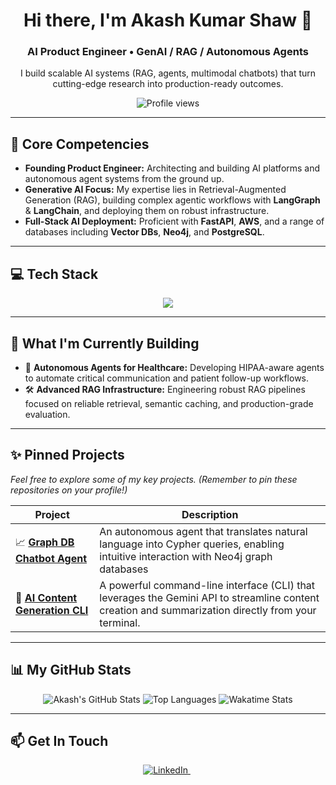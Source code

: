 <div align="center">
  
# Hi there, I'm Akash Kumar Shaw 👋
  
### **AI Product Engineer • GenAI / RAG / Autonomous Agents**

I build scalable AI systems (RAG, agents, multimodal chatbots) that turn cutting-edge research into production-ready outcomes.

![Profile views](https://komarev.com/ghpvc/?username=akashxlr8&color=blueviolet)

</div>

---

## 🚀 Core Competencies

-   **Founding Product Engineer:** Architecting and building AI platforms and autonomous agent systems from the ground up.
-   **Generative AI Focus:** My expertise lies in Retrieval-Augmented Generation (RAG), building complex agentic workflows with **LangGraph** & **LangChain**, and deploying them on robust infrastructure.
-   **Full-Stack AI Deployment:** Proficient with **FastAPI**, **AWS**, and a range of databases including **Vector DBs**, **Neo4j**, and **PostgreSQL**.

---

## 💻 Tech Stack

<p align="center">
  <a href="https://skillicons.dev">
    <img src="https://skillicons.dev/icons?i=py,cpp,js,fastapi,aws,postgres,mongodb,neo4j,git,github,linux,docker" />
  </a>
</p>

---

## 🧠 What I'm Currently Building

-   🤖 **Autonomous Agents for Healthcare:** Developing HIPAA-aware agents to automate critical communication and patient follow-up workflows.
-   🛠️ **Advanced RAG Infrastructure:** Engineering robust RAG pipelines focused on reliable retrieval, semantic caching, and production-grade evaluation.

---

## ✨ Pinned Projects

*Feel free to explore some of my key projects. (Remember to pin these repositories on your profile!)*

| Project                                    | Description                                                                                                                                      |
| ------------------------------------------ | ------------------------------------------------------------------------------------------------------------------------------------------------ |
 📈 [**Graph DB Chatbot Agent**](https://github.com/akashxlr8/neo4j) | An autonomous agent that translates natural language into Cypher queries, enabling intuitive interaction with Neo4j graph databases
| 📝 [**AI Content Generation CLI**](https://github.com/akashxlr8/gemini-cli-app-for-content) | A powerful command-line interface (CLI) that leverages the Gemini API to streamline content creation and summarization directly from your terminal. 

---

## 📊 My GitHub Stats

<p align="center">
  <img src="https://github-readme-stats.vercel.app/api?username=akashxlr8&count_private=true&show_icons=true&theme=tokyonight&border_radius=10" alt="Akash's GitHub Stats" />
  <img src="https://github-readme-stats.vercel.app/api/top-langs/?username=akashxlr8&layout=compact&theme=tokyonight&border_radius=10" alt="Top Languages" />
  <img src="https://github-readme-stats.vercel.app/api/wakatime?username=akashxlr8&layout=compact&theme=dracula&border_radius=10" alt="Wakatime Stats" />
</p>

---

## 📫 Get In Touch

<p align="center">
  <a href="https://www.linkedin.com/in/akash-kumar-shaw/">
    <img src="https://img.shields.io/badge/LinkedIn-0077B5?style=for-the-badge&logo=linkedin&logoColor=white" alt="LinkedIn"/>
  </a>
  &nbsp;
  </p>

